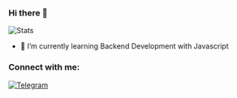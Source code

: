 ### Hi there 👋
![Stats](https://github-readme-stats.vercel.app/api?username=nikanzeyaei&&show_icons=true&title_color=ffffff&icon_color=bb2acf&text_color=daf7dc&bg_color=151515)

- 🌱 I’m currently learning Backend Development with Javascript

### Connect with me:
[![Telegram](https://gist.githubusercontent.com/m8rge/4c2b36369c9f936c02ee883ca8ec89f1/raw/c03fd44ee2b63d7a2a195ff44e9bb071e87b4a40/telegram-single-path-24px.svg)](https://t.me/nikancraft)
